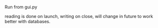 Run from gui.py

reading is done on launch, writing on close, will change in future to work better with databases.
